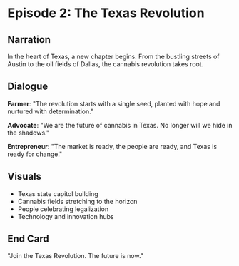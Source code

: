 # Episode 2: The Texas Revolution

## Narration
In the heart of Texas, a new chapter begins. From the bustling streets of Austin to the oil fields of Dallas, the cannabis revolution takes root.

## Dialogue
**Farmer**: "The revolution starts with a single seed, planted with hope and nurtured with determination."

**Advocate**: "We are the future of cannabis in Texas. No longer will we hide in the shadows."

**Entrepreneur**: "The market is ready, the people are ready, and Texas is ready for change."

## Visuals
- Texas state capitol building
- Cannabis fields stretching to the horizon
- People celebrating legalization
- Technology and innovation hubs

## End Card
"Join the Texas Revolution. The future is now."

